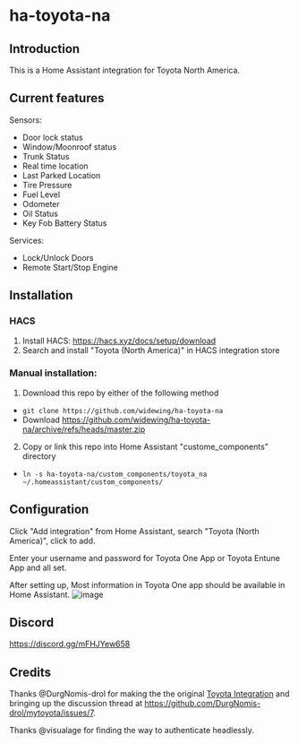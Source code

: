 # ha-toyota-na

## Introduction
This is a Home Assistant integration for Toyota North America.

## Current features
Sensors:
* Door lock status
* Window/Moonroof status
* Trunk Status
* Real time location
* Last Parked Location
* Tire Pressure
* Fuel Level
* Odometer
* Oil Status
* Key Fob Battery Status

Services:
* Lock/Unlock Doors
* Remote Start/Stop Engine
## Installation
### HACS
1. Install HACS: https://hacs.xyz/docs/setup/download
2. Search and install "Toyota (North America)" in HACS integration store

### Manual installation:
1. Download this repo by either of the following method
- `git clone https://github.com/widewing/ha-toyota-na`
- Download https://github.com/widewing/ha-toyota-na/archive/refs/heads/master.zip
2. Copy or link this repo into Home Assistant "custome_components" directory
- `ln -s ha-toyota-na/custom_components/toyota_na ~/.homeassistant/custom_components/`

## Configuration
Click "Add integration" from Home Assistant, search "Toyota (North America)", click to add.

Enter your username and password for Toyota One App or Toyota Entune App and all set.

After setting up, Most information in Toyota One app should be available in Home Assistant.
![image](https://user-images.githubusercontent.com/4755389/147372481-4d280b6e-6f61-434c-a768-f4a089f009c3.png)

## Discord
https://discord.gg/mFHJYew658

## Credits
Thanks @DurgNomis-drol for making the the original [Toyota Integration](https://github.com/DurgNomis-drol/ha_toyota) and bringing up the discussion thread at https://github.com/DurgNomis-drol/mytoyota/issues/7.

Thanks @visualage for finding the way to authenticate headlessly.

